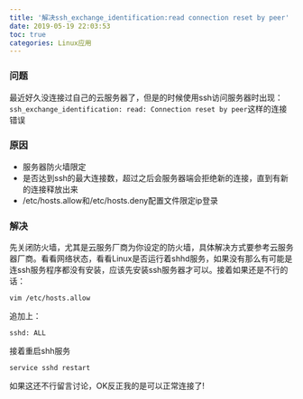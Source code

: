 ```yaml
---
title: '解决ssh_exchange_identification:read connection reset by peer'
date: 2019-05-19 22:03:53
toc: true
categories: Linux应用
---
```


### 问题
最近好久没连接过自己的云服务器了，但是的时候使用ssh访问服务器时出现：`ssh_exchange_identification: read: Connection reset by peer`这样的连接错误

### 原因
* 服务器防火墙限定
* 是否达到ssh的最大连接数，超过之后会服务器端会拒绝新的连接，直到有新的连接释放出来
* /etc/hosts.allow和/etc/hosts.deny配置文件限定ip登录

### 解决
先关闭防火墙，尤其是云服务厂商为你设定的防火墙，具体解决方式要参考云服务器厂商。看看网络状态，看看Linux是否运行着shhd服务，如果没有那么有可能是连ssh服务程序都没有安装，应该先安装ssh服务器才可以。接着如果还是不行的话：


```
vim /etc/hosts.allow
```
追加上：

```
sshd: ALL
```
接着重启shh服务

```
service sshd restart
```
如果这还不行留言讨论，OK反正我的是可以正常连接了!

<!-- more -->